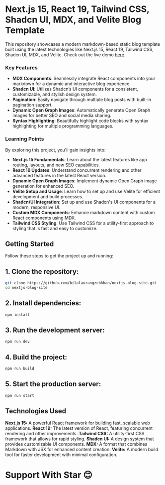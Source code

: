# Next.js 15, React 19, Tailwind CSS, Shadcn UI, MDX, and Velite Blog Template

This repository showcases a modern markdown-based static blog template built using the latest technologies like Next.js 15, React 19, Tailwind CSS, Shadcn UI, MDX, and Velite. Check out the live demo [here](https://nextblogsite.netlify.app/).

### Key Features

- **MDX Components**: Seamlessly integrate React components into your markdown for a dynamic and interactive blog experience.
- **Shadcn UI**: Utilizes Shadcn’s UI components for a consistent, customizable, and stylish design system.
- **Pagination**: Easily navigate through multiple blog posts with built-in pagination support.
- **Dynamic Open Graph Images**: Automatically generate Open Graph images for better SEO and social media sharing.
- **Syntax Highlighting**: Beautifully highlight code blocks with syntax highlighting for multiple programming languages.

### Learning Points

By exploring this project, you'll gain insights into:

- **Next.js 15 Fundamentals**: Learn about the latest features like app routing, layouts, and new SEO capabilities.
- **React 19 Updates**: Understand concurrent rendering and other advanced features in the latest React version.
- **Dynamic Open Graph Images**: Implement dynamic Open Graph image generation for enhanced SEO.
- **Velite Setup and Usage**: Learn how to set up and use Velite for efficient development and build processes.
- **Shadcn/UI Integration**: Set up and use Shadcn's UI components for a modern, responsive UI.
- **Custom MDX Components**: Enhance markdown content with custom React components using MDX.
- **Tailwind CSS Styling**: Use Tailwind CSS for a utility-first approach to styling that is fast and easy to customize.

## Getting Started

Follow these steps to get the project up and running:

## 1. **Clone the repository**:

```bash
git clone https://github.com/bilalaurangzebkhan/nextjs-blog-site.git
cd nextjs-blog-site
```

## 2. Install dependencies:

```bash
npm install
```

## 3. Run the development server:

```bash
npm run dev
```

## 4. Build the project:

```bash
npm run build
```

## 5. Start the production server:

```bash
npm run start
```


## Technologies Used

**Next.js 15:** A powerful React framework for building fast, scalable web applications.
**React 19:** The latest version of React, featuring concurrent rendering and other improvements.
**Tailwind CSS:** A utility-first CSS framework that allows for rapid styling.
**Shadcn UI:** A design system that provides customizable UI components.
**MDX:** A format that combines Markdown with JSX for enhanced content creation.
**Velite:** A modern build tool for faster development with minimal configuration.


# Support With Star 😊

